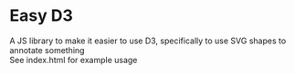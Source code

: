 # Easy D3

A JS library to make it easier to use D3, specifically to use SVG shapes to annotate something  
See index.html for example usage  